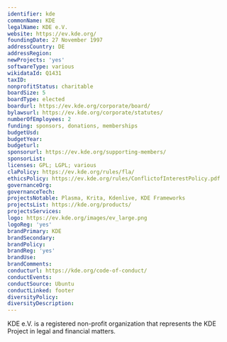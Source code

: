 ```yaml
---
identifier: kde
commonName: KDE
legalName: KDE e.V.
website: https://ev.kde.org/
foundingDate: 27 November 1997
addressCountry: DE
addressRegion: 
newProjects: 'yes'
softwareType: various
wikidataId: Q1431
taxID: 
nonprofitStatus: charitable
boardSize: 5
boardType: elected
boardurl: https://ev.kde.org/corporate/board/
bylawsurl: https://ev.kde.org/corporate/statutes/
numberOfEmployees: 2
funding: sponsors, donations, memberships
budgetUsd:
budgetYear:
budgeturl:
sponsorurl: https://ev.kde.org/supporting-members/
sponsorList:
licenses: GPL; LGPL; various
claPolicy: https://ev.kde.org/rules/fla/
ethicsPolicy: https://ev.kde.org/rules/ConflictofInterestPolicy.pdf
governanceOrg: 
governanceTech:
projectsNotable: Plasma, Krita, Kdenlive, KDE Frameworks
projectsList: https://kde.org/products/
projectsServices:
logo: https://ev.kde.org/images/ev_large.png
logoReg: 'yes'
brandPrimary: KDE
brandSecondary:
brandPolicy:
brandReg: 'yes'
brandUse:
brandComments:
conducturl: https://kde.org/code-of-conduct/
conductEvents:
conductSource: Ubuntu
conductLinked: footer
diversityPolicy:
diversityDescription:
---
```


KDE e.V. is a registered non-profit organization that represents the KDE Project in legal and financial matters.
